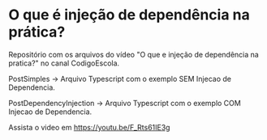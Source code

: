 # O que é injeção de dependência na prática?

Repositório com os arquivos do vídeo "O que e injeção de dependência na pratica?" no canal CodigoEscola.

PostSimples -> Arquivo Typescript com o exemplo SEM Injecao de Dependencia.

PostDependencyInjection -> Arquivo Typescript com o exemplo COM Injecao de Dependencia.

Assista o video em https://youtu.be/F_Rts61IE3g
